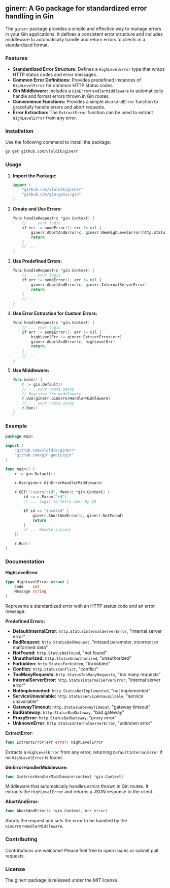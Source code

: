 ## ginerr: A Go package for standardized error handling in Gin

The `ginerr` package provides a simple and effective way to manage errors in your Gin applications. It defines a consistent error structure and includes middleware to automatically handle and return errors to clients in a standardized format.

### Features

- **Standardized Error Structure:**  Defines a `HighLevelError` type that wraps HTTP status codes and error messages.
- **Common Error Definitions:**  Provides predefined instances of `HighLevelError` for common HTTP status codes.
- **Gin Middleware:** Includes a `GinErrorHandlerMiddleware` to automatically handle and format errors thrown in Gin routes.
- **Convenience Functions:** Provides a simple `AbortAndError` function to gracefully handle errors and abort requests.
- **Error Extraction:**  The `ExtractError` function can be used to extract `HighLevelError` from any error.

### Installation

Use the following command to install the package:

```bash
go get github.com/vloldik/ginerr
```

### Usage

1. **Import the Package:**

   ```go
   import (
       "github.com/vloldik/ginerr"
       "github.com/gin-gonic/gin"
   )
   ```

2. **Create and Use Errors:**

   ```go
   func handleRequest(c *gin.Context) {
       // ... your logic
       if err := someError(); err != nil {
           ginerr.AbortAndError(c, ginerr.NewHighLevelError(http.StatusInternalServerError, "Something went wrong"))
           return
       }
       // ...
   }
   ```

3. **Use Predefined Errors:**

   ```go
   func handleRequest(c *gin.Context) {
       // ... your logic
       if err := someError(); err != nil {
           ginerr.AbortAndError(c, ginerr.InternalServerError)
           return
       }
       // ...
   }
   ```

4. **Use Error Extraction for Custom Errors:**

   ```go
   func handleRequest(c *gin.Context) {
       // ... your logic
       if err := someError(); err != nil {
           highLevelErr := ginerr.ExtractError(err)
           ginerr.AbortAndError(c, highLevelErr)
           return
       }
       // ...
   }
   ```

5. **Use Middleware:**

   ```go
   func main() {
       r := gin.Default()
       // ... your route setup
       // Register the middleware
       r.Use(ginerr.GinErrorHandlerMiddleware)
       // ... your route setup
       r.Run()
   }
   ```

### Example

```go
package main

import (
    "github.com/vloldik/ginerr"
    "github.com/gin-gonic/gin"
)

func main() {
    r := gin.Default()

    r.Use(ginerr.GinErrorHandlerMiddleware)

    r.GET("/users/:id", func(c *gin.Context) {
        id := c.Param("id")
        // ... logic to fetch user by ID

        if id == "invalid" {
            ginerr.AbortAndError(c, ginerr.NotFound)
            return
        }
        // ... Handle success
    })

    r.Run()
}
```

### Documentation

**HighLevelError**

```go
type HighLevelError struct {
    Code    int
    Message string
}
```

Represents a standardized error with an HTTP status code and an error message.

**Predefined Errors:**

- **DefaultInternalError:** `http.StatusInternalServerError`, "internal server error"
- **BadRequest:** `http.StatusBadRequest`, "missed parameter, incorrect or malformed data"
- **NotFound:** `http.StatusNotFound`, "not found"
- **Unauthorized:** `http.StatusUnauthorized`, "unauthorized"
- **Forbidden:** `http.StatusForbidden`, "forbidden"
- **Conflict:** `http.StatusConflict`, "conflict"
- **TooManyRequests:** `http.StatusTooManyRequests`, "too many requests"
- **InternalServerError:** `http.StatusInternalServerError`, "internal server error"
- **NotImplemented:** `http.StatusNotImplemented`, "not implemented"
- **ServiceUnavailable:** `http.StatusServiceUnavailable`, "service unavailable"
- **GatewayTimeout:** `http.StatusGatewayTimeout`, "gateway timeout"
- **BadGateway:** `http.StatusBadGateway`, "bad gateway"
- **ProxyError:** `http.StatusBadGateway`, "proxy error"
- **UnknownError:** `http.StatusInternalServerError`, "unknown error"

**ExtractError**:

```go
func ExtractError(err error) HighLevelError
```

Extracts a `HighLevelError` from any error, returning `DefaultInternalError` if no `HighLevelError` is found.

**GinErrorHandlerMiddleware:**

```go
func GinErrorHandlerMiddleware(context *gin.Context)
```

Middleware that automatically handles errors thrown in Gin routes. It extracts the `HighLevelError` and returns a JSON response to the client.

**AbortAndError:**

```go
func AbortAndError(c *gin.Context, err error)
```

Aborts the request and sets the error to be handled by the `GinErrorHandlerMiddleware`.

### Contributing

Contributions are welcome! Please feel free to open issues or submit pull requests.

### License

The ginerr package is released under the MIT license.